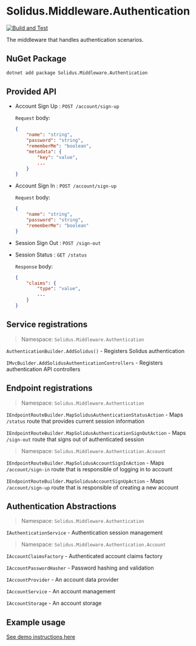 # Solidus.Middleware.Authentication

[![Build and Test](https://github.com/solidus-framework/Solidus.Test/actions/workflows/build_and_test.yml/badge.svg)](https://github.com/solidus-framework/Solidus.Test/actions/workflows/build_and_test.yml)

The middleware that handles authentication scenarios.

## NuGet Package

```sh
dotnet add package Solidus.Middleware.Authentication
```

## Provided API

* Account Sign Up : `POST /account/sign-up`

    `Request` body:

    ```json
    {
        "name": "string",
        "password": "string",
        "rememberMe": "boolean",
        "metadata": {
            "key": "value",
            ...
        }
    }
    ```

* Account Sign In : `POST /account/sign-up`

    `Request` body:

    ```json
    {
        "name": "string",
        "password": "string",
        "rememberMe": "boolean"
    }
    ```

* Session Sign Out : `POST /sign-out`

* Session Status : `GET /status`

    `Response` body:

    ```json
    {
        "claims": {
            "type": "value",
            ...
        }
    }
    ```

## Service registrations

> Namespace: `Solidus.Middleware.Authentication`

`AuthenticationBuilder.AddSolidus()` - Registers Solidus authentication

`IMvcBuilder.AddSolidusAuthenticationControllers` - Registers authentication API controllers

## Endpoint registrations

> Namespace: `Solidus.Middleware.Authentication`

`IEndpointRouteBuilder.MapSolidusAuthenticationStatusAction` - Maps `/status` route that provides current session information

`IEndpointRouteBuilder.MapSolidusAuthenticationSignOutAction` - Maps `/sign-out` route that signs out of authenticated session

> Namespace: `Solidus.Middleware.Authentication.Account`

`IEndpointRouteBuilder.MapSolidusAccountSignInAction` - Maps `/account/sign-in` route that is responsible of logging in to account

`IEndpointRouteBuilder.MapSolidusAccountSignUpAction` - Maps `/account/sign-up` route that is responsible of creating a new account

## Authentication Abstractions

> Namespace: `Solidus.Middleware.Authentication`

`IAuthenticationService` - Authentication session management

> Namespace: `Solidus.Middleware.Authentication.Account`

`IAccountClaimsFactory` - Authenticated account claims factory

`IAccountPasswordHasher` - Password hashing and validation

`IAccountProvider` - An account data provider

`IAccountService` - An account management

`IAccountStorage` - An account storage

## Example usage

[See demo instructions here](https://github.com/solidus-framework/Solidus.Middleware.Authentication/blob/main/DEMO.md)
